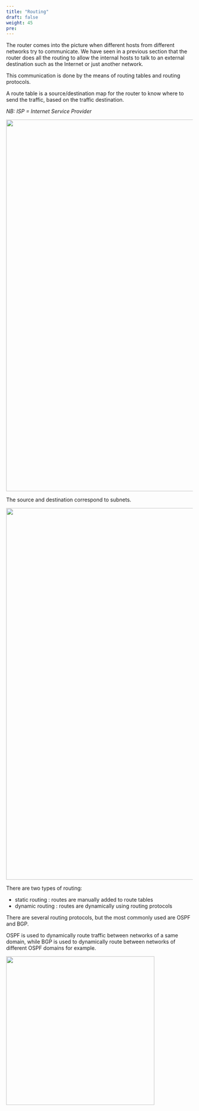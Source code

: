 ```yaml
---
title: "Routing"
draft: false
weight: 45
pre: 
---
```


The router comes into the picture when different hosts from different networks try to communicate. We have seen in a previous section that the router does all the routing to allow the internal hosts to talk to an external destination such as the Internet or just another network.

This communication is done by the means of routing tables and routing protocols.

A route table is a source/destination map for the router to know where to send the traffic, based on the traffic destination.

*NB: ISP = Internet Service Provider*

<img src='/images/routetables.png' width='1000px'>

The source and destination correspond to subnets.

<img src='/images/routing.png' width='1000px'>

There are two types of routing:
- static routing : routes are manually added to route tables
- dynamic routing : routes are dynamically using routing protocols


There are several routing protocols, but the most commonly used are OSPF and BGP.

OSPF is used to dynamically route traffic between networks of a same domain, while BGP is used to dynamically route between networks of different OSPF domains for example.


<img src='/images/protocols.png' width='400px'>









